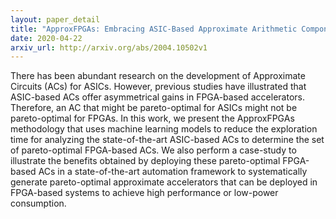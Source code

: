 ```yaml
---
layout: paper_detail
title: "ApproxFPGAs: Embracing ASIC-Based Approximate Arithmetic Components for FPGA-Based Systems"
date: 2020-04-22
arxiv_url: http://arxiv.org/abs/2004.10502v1
---
```


There has been abundant research on the development of Approximate Circuits (ACs) for ASICs. However, previous studies have illustrated that ASIC-based ACs offer asymmetrical gains in FPGA-based accelerators. Therefore, an AC that might be pareto-optimal for ASICs might not be pareto-optimal for FPGAs. In this work, we present the ApproxFPGAs methodology that uses machine learning models to reduce the exploration time for analyzing the state-of-the-art ASIC-based ACs to determine the set of pareto-optimal FPGA-based ACs. We also perform a case-study to illustrate the benefits obtained by deploying these pareto-optimal FPGA-based ACs in a state-of-the-art automation framework to systematically generate pareto-optimal approximate accelerators that can be deployed in FPGA-based systems to achieve high performance or low-power consumption.
